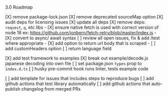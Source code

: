 3.0 Roadmap

[X] remove package-lock.json
[X] remove deprecated sourceMap option
[X] audit deps for licensing issues
[X] update all deps
[X] remove deps: `request`, `q`, etc libs
      - [X] ensure native fetch is used with correct version of node 18
          ex: https://github.com/jonbern/fetch-retry/blob/master/index.js
      - [X] convert to async/ await syntax
[ ] review all open issues, fix & add /test where appropriate
    - [X] add option to return url body that is scraped
    - [ ] add customHeaders option
[ ] return language field

[X] add test framework to examples
[X] break out example/decode.js japanese decoding into own file
[ ] set package.json `types` prop to `index.d.ts`
[ ] husky pre-commit hook runs linter, tests example code

[ ] add template for issues that includes steps to reproduce bugs
[ ] add github actions that test library automatically
[ ] add github actions that auto-publish changelog from merged PRs
